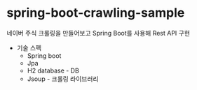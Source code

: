 # spring-boot-crawling-sample
네이버 주식 크롤링을 만들어보고 Spring Boot를 사용해 Rest API 구현

* 기술 스펙
  * Spring boot
  * Jpa
  * H2 database - DB
  * Jsoup - 크롤링 라이브러리 
